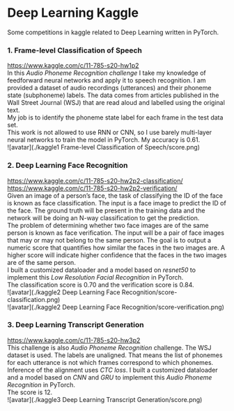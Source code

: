 # Deep Learning Kaggle
Some competitions in kaggle related to Deep Learning written in PyTorch.

### 1. Frame-level Classification of Speech
https://www.kaggle.com/c/11-785-s20-hw1p2  
In this _Audio Phoneme Recognition challenge_ I take my knowledge of feedforward neural networks and apply it to speech recognition. I am provided a dataset of audio recordings (utterances) and their phoneme state (subphoneme) labels. The data comes from articles published in the Wall Street Journal (WSJ) that are read aloud and labelled using the original text.  
My job is to identify the phoneme state label for each frame in the test data set.  
This work is not allowed to use RNN or CNN, so I use barely multi-layer neural networks to train the model in PyTorch.
My accuracy is 0.61.  
![avatar](./kaggle1 Frame-level Classification of Speech/score.png)  
  
### 2. Deep Learning Face Recognition
https://www.kaggle.com/c/11-785-s20-hw2p2-classification/  
https://www.kaggle.com/c/11-785-s20-hw2p2-verification/  
Given an image of a person’s face, the task of classifying the ID of the face is known as face classification. The input is a face image to predict the ID of the face. The ground truth will be present in the training data and the network will be doing an N-way classification to get the prediction.  
The problem of determining whether two face images are of the same person is known as face verification. The input will be a pair of face images that may or may not belong to the same person. The goal is to output a numeric score that quantifies how similar the faces in the two images are. A higher score will indicate higher confidence that the faces in the two images are of the same person.   
I built a customized dataloader and a model based on _resnet50_ to implement this _Low Resolution Facial Recognition_ in PyTorch.  
The classification score is 0.70 and the verification score is 0.84.  
![avatar](./kaggle2 Deep Learning Face Recognition/score-classification.png)  
![avatar](./kaggle2 Deep Learning Face Recognition/score-verification.png)  

### 3. Deep Learning Transcript Generation
https://www.kaggle.com/c/11-785-s20-hw3p2  
This challenge is also _Audio Phoneme Recognition_ challenge. The WSJ dataset is used. The labels are unaligned. That means the list of phonemes for each utterance is not which frames correspond to which phonemes. Inference of the alignment uses _CTC loss_.
I built a customized dataloader and a model based on _CNN_ and _GRU_ to implement this _Audio Phoneme Recognition_ in PyTorch.  
The score is 12.  
![avatar](./kaggle3 Deep Learning Transcript Generation/score.png) 

